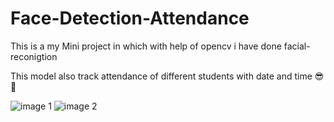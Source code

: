 # Face-Detection-Attendance
This is a my Mini project in which with help of opencv i have done facial-reconigtion 

This model also track attendance of different students with date and time 😎🙂


![image 1](https://user-images.githubusercontent.com/94870982/168489319-feaa6a68-67d8-4254-864a-2ae3e341536e.jpg)
![image 2](https://user-images.githubusercontent.com/94870982/168489323-8e000596-f655-4a0c-a379-a24a25e72f83.jpg)
